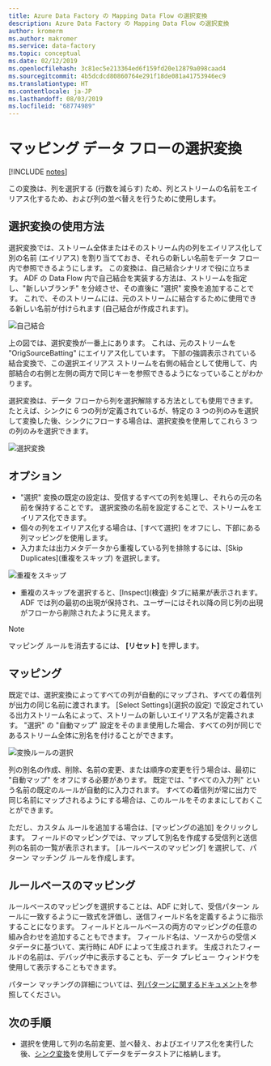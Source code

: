```yaml
---
title: Azure Data Factory の Mapping Data Flow の選択変換
description: Azure Data Factory の Mapping Data Flow の選択変換
author: kromerm
ms.author: makromer
ms.service: data-factory
ms.topic: conceptual
ms.date: 02/12/2019
ms.openlocfilehash: 3c81ec5e213364ed6f159fd20e12879a098caad4
ms.sourcegitcommit: 4b5dcdcd80860764e291f18de081a41753946ec9
ms.translationtype: HT
ms.contentlocale: ja-JP
ms.lasthandoff: 08/03/2019
ms.locfileid: "68774989"
---
```

# <a name="mapping-data-flow-select-transformation"></a>マッピング データ フローの選択変換
[!INCLUDE [notes](../../includes/data-factory-data-flow-preview.md)]

この変換は、列を選択する (行数を減らす) ため、列とストリームの名前をエイリアス化するため、および列の並べ替えを行うために使用します。

## <a name="how-to-use-select-transformation"></a>選択変換の使用方法
選択変換では、ストリーム全体またはそのストリーム内の列をエイリアス化して別の名前 (エイリアス) を割り当てておき、それらの新しい名前をデータ フロー内で参照できるようにします。 この変換は、自己結合シナリオで役に立ちます。 ADF の Data Flow 内で自己結合を実装する方法は、ストリームを指定し、"新しいブランチ" を分岐させ、その直後に "選択" 変換を追加することです。 これで、そのストリームには、元のストリームに結合するために使用できる新しい名前が付けられます (自己結合が作成されます)。

![自己結合](media/data-flow/selfjoin.png "自己結合")

上の図では、選択変換が一番上にあります。 これは、元のストリームを "OrigSourceBatting" にエイリアス化しています。 下部の強調表示されている結合変換で、この選択エイリアス ストリームを右側の結合として使用して、内部結合の右側と左側の両方で同じキーを参照できるようになっていることがわかります。

選択変換は、データ フローから列を選択解除する方法としても使用できます。 たとえば、シンクに 6 つの列が定義されているが、特定の 3 つの列のみを選択して変換した後、シンクにフローする場合は、選択変換を使用してこれら 3 つの列のみを選択できます。

![選択変換](media/data-flow/newselect1.png "選択のエイリアス")

## <a name="options"></a>オプション
* "選択" 変換の既定の設定は、受信するすべての列を処理し、それらの元の名前を保持することです。 選択変換の名前を設定することで、ストリームをエイリアス化できます。
* 個々の列をエイリアス化する場合は、[すべて選択] をオフにし、下部にある列マッピングを使用します。
* 入力または出力メタデータから重複している列を排除するには、[Skip Duplicates]\(重複をスキップ\) を選択します。

![重複をスキップ](media/data-flow/select-skip-dup.png "重複をスキップ")

* 重複のスキップを選択すると、[Inspect]\(検査\) タブに結果が表示されます。ADF では列の最初の出現が保持され、ユーザーにはそれ以降の同じ列の出現がフローから削除されたように見えます。

> [!NOTE]
> マッピング ルールを消去するには、 **[リセット]** を押します。

## <a name="mapping"></a>マッピング
既定では、選択変換によってすべての列が自動的にマップされ、すべての着信列が出力の同じ名前に渡されます。 [Select Settings]\(選択の設定\) で設定されている出力ストリーム名によって、ストリームの新しいエイリアス名が定義されます。 "選択" の "自動マップ" 設定をそのまま使用した場合、すべての列が同じであるストリーム全体に別名を付けることができます。

![変換ルールの選択](media/data-flow/rule2.png "ルールベースのマッピング")

列の別名の作成、削除、名前の変更、または順序の変更を行う場合は、最初に "自動マップ" をオフにする必要があります。 既定では、"すべての入力列" という名前の既定のルールが自動的に入力されます。 すべての着信列が常に出力で同じ名前にマップされるようにする場合は、このルールをそのままにしておくことができます。

ただし、カスタム ルールを追加する場合は、[マッピングの追加] をクリックします。 フィールドのマッピングでは、マップして別名を作成する受信列と送信列の名前の一覧が表示されます。 [ルールベースのマッピング] を選択して、パターン マッチング ルールを作成します。

## <a name="rule-based-mapping"></a>ルールベースのマッピング
ルールベースのマッピングを選択することは、ADF に対して、受信パターン ルールに一致するように一致式を評価し、送信フィールド名を定義するように指示することになります。 フィールドとルールベースの両方のマッピングの任意の組み合わせを追加することもできます。 フィールド名は、ソースからの受信メタデータに基づいて、実行時に ADF によって生成されます。 生成されたフィールドの名前は、デバッグ中に表示することも、データ プレビュー ウィンドウを使用して表示することもできます。

パターン マッチングの詳細については、[列パターンに関するドキュメント](concepts-data-flow-column-pattern.md)を参照してください。

## <a name="next-steps"></a>次の手順
* 選択を使用して列の名前変更、並べ替え、およびエイリアス化を実行した後、[シンク変換](data-flow-sink.md)を使用してデータをデータストアに格納します。
